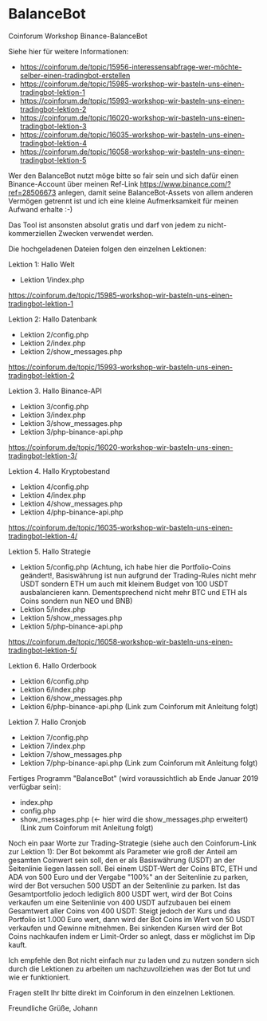 # BalanceBot
Coinforum Workshop Binance-BalanceBot

Siehe hier für weitere Informationen:
- https://coinforum.de/topic/15956-interessensabfrage-wer-möchte-selber-einen-tradingbot-erstellen
- https://coinforum.de/topic/15985-workshop-wir-basteln-uns-einen-tradingbot-lektion-1
- https://coinforum.de/topic/15993-workshop-wir-basteln-uns-einen-tradingbot-lektion-2
- https://coinforum.de/topic/16020-workshop-wir-basteln-uns-einen-tradingbot-lektion-3
- https://coinforum.de/topic/16035-workshop-wir-basteln-uns-einen-tradingbot-lektion-4
- https://coinforum.de/topic/16058-workshop-wir-basteln-uns-einen-tradingbot-lektion-5

Wer den BalanceBot nutzt möge bitte so fair sein und sich dafür einen Binance-Account über meinen Ref-Link https://www.binance.com/?ref=28506673  anlegen, damit seine BalanceBot-Assets von allem anderen Vermögen getrennt ist und ich eine kleine Aufmerksamkeit für meinen Aufwand erhalte :-)

Das Tool ist ansonsten absolut gratis und darf von jedem zu nicht-kommerziellen Zwecken verwendet werden.

Die hochgeladenen Dateien folgen den einzelnen Lektionen:

Lektion 1: Hallo Welt
- Lektion 1/index.php

https://coinforum.de/topic/15985-workshop-wir-basteln-uns-einen-tradingbot-lektion-1

Lektion 2: Hallo Datenbank
- Lektion 2/config.php
- Lektion 2/index.php
- Lektion 2/show_messages.php

https://coinforum.de/topic/15993-workshop-wir-basteln-uns-einen-tradingbot-lektion-2

Lektion 3. Hallo Binance-API
- Lektion 3/config.php
- Lektion 3/index.php
- Lektion 3/show_messages.php
- Lektion 3/php-binance-api.php

https://coinforum.de/topic/16020-workshop-wir-basteln-uns-einen-tradingbot-lektion-3/

Lektion 4. Hallo Kryptobestand
- Lektion 4/config.php
- Lektion 4/index.php
- Lektion 4/show_messages.php
- Lektion 4/php-binance-api.php

https://coinforum.de/topic/16035-workshop-wir-basteln-uns-einen-tradingbot-lektion-4/

Lektion 5. Hallo Strategie
- Lektion 5/config.php
  (Achtung, ich habe hier die Portfolio-Coins geändert!, Basiswährung ist nun aufgrund der Trading-Rules nicht mehr USDT sondern ETH um auch mit kleinem Budget von 100 USDT ausbalancieren kann. Dementsprechend nicht mehr BTC und ETH als Coins sondern nun NEO und BNB)
- Lektion 5/index.php
- Lektion 5/show_messages.php
- Lektion 5/php-binance-api.php

https://coinforum.de/topic/16058-workshop-wir-basteln-uns-einen-tradingbot-lektion-5/

Lektion 6. Hallo Orderbook
- Lektion 6/config.php
- Lektion 6/index.php
- Lektion 6/show_messages.php
- Lektion 6/php-binance-api.php
(Link zum Coinforum mit Anleitung folgt)

Lektion 7. Hallo Cronjob
- Lektion 7/config.php
- Lektion 7/index.php
- Lektion 7/show_messages.php
- Lektion 7/php-binance-api.php
(Link zum Coinforum mit Anleitung folgt)

Fertiges Programm "BalanceBot" (wird voraussichtlich ab Ende Januar 2019 verfügbar sein):
- index.php
- config.php
- show_messages.php (<- hier wird die show_messages.php erweitert)
(Link zum Coinforum mit Anleitung folgt)

Noch ein paar Worte zur Trading-Strategie (siehe auch den Coinforum-Link zur Lektion 1):
Der Bot bekommt als Parameter wie groß der Anteil am gesamten Coinwert sein soll, den er als Basiswährung (USDT) an der Seitenlinie liegen lassen soll.
Bei einem USDT-Wert der Coins BTC, ETH und ADA von 500 Euro und der Vergabe "100%" an der Seitenlinie zu parken, wird der Bot versuchen 500 USDT an der Seitenlinie zu parken. Ist das Gesamtportfolio jedoch lediglich 800 USDT wert, wird der Bot Coins verkaufen um eine Seitenlinie von 400 USDT aufzubauen bei einem Gesamtwert aller Coins von 400 USDT:
Steigt jedoch der Kurs und das Portfolio ist 1.000 Euro wert, dann wird der Bot Coins im Wert von 50 USDT verkaufen und Gewinne mitnehmen.
Bei sinkenden Kursen wird der Bot Coins nachkaufen indem er Limit-Order so anlegt, dass er möglichst im Dip kauft.

Ich empfehle den Bot nicht einfach nur zu laden und zu nutzen sondern sich durch die Lektionen zu arbeiten um nachzuvollziehen was der Bot tut und wie er funktioniert.

Fragen stellt Ihr bitte direkt im Coinforum in den einzelnen Lektionen.

Freundliche Grüße, Johann
